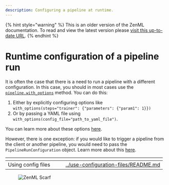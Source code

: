 ```yaml
---
description: Configuring a pipeline at runtime.
---
```


{% hint style="warning" %}
This is an older version of the ZenML documentation. To read and view the latest version please [visit this up-to-date URL](https://docs.zenml.io).
{% endhint %}


# Runtime configuration of a pipeline run

It is often the case that there is a need to run a pipeline with a different configuration.
In this case, you should in most cases use the [`pipeline.with_options`](../use-configuration-files/README.md) method. You can do this:

1. Either by explicitly configuring options like `with_options(steps="trainer": {"parameters": {"param1": 1}})`
2. Or by passing a YAML file using `with_options(config_file="path_to_yaml_file")`.

You can learn more about these options [here](../use-configuration-files/README.md).

However, there is one exception: if you would like to trigger a pipeline from the client
or another pipeline, you would need to pass the `PipelineRunConfiguration` object.
Learn more about this [here](../trigger-pipelines/trigger-a-pipeline-from-another.md).

<table data-view="cards"><thead><tr><th></th><th></th><th></th><th data-hidden data-card-target data-type="content-ref"></th></tr></thead><tbody><tr><td>Using config files</td><td></td><td></td><td><a href="../use-configuration-files/README.md">../use-configuration-files/README.md</a></td></tr></tbody></table>

<!-- For scarf -->
<figure><img alt="ZenML Scarf" referrerpolicy="no-referrer-when-downgrade" src="https://static.scarf.sh/a.png?x-pxid=f0b4f458-0a54-4fcd-aa95-d5ee424815bc" /></figure>